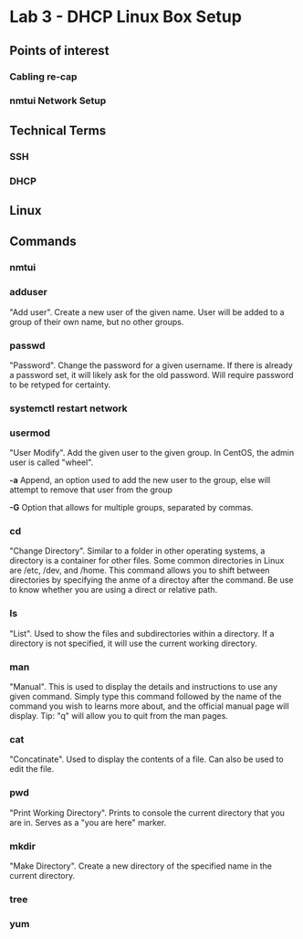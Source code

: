 # Lab 3 - DHCP Linux Box Setup

## Points of interest

### Cabling re-cap

### nmtui Network Setup

## Technical Terms

### SSH

### DHCP

## Linux

## Commands

### nmtui 

### adduser <name>
"Add user".  Create a new user of the given name.  User will be added to a group of their own name, but no other groups.

### passwd <name>
"Password".  Change the password for a given username.  If there is already a password set, it will likely ask for the old password.  Will require password to be retyped for certainty.

### systemctl restart network

### usermod <groupname> <username>
"User Modify".  Add the given user to the given group.  In CentOS, the admin user is called "wheel".

**-a** Append, an option used to add the new user to the group, else will attempt to remove that user from the group

**-G** Option that allows for multiple groups, separated by commas.

### cd <directory>
"Change Directory".  Similar to a folder in other operating systems, a directory is a container for other files.  Some common directories in Linux are /etc, /dev, and /home.  This command allows you to shift between directories by specifying the anme of a directoy after the command.  Be use to know whether you are using a direct or relative path.

### ls
"List".  Used to show the files and subdirectories within a directory.  If a directory is not specified, it will use the current working directory.

### man <command>
"Manual".  This is used to display the details and instructions to use any given command.  Simply type this command followed by the name of the command you wish to learns more about, and the official manual page will display.  Tip: "q" will allow you to quit from the man pages.

### cat <file>
"Concatinate".  Used to display the contents of a file.  Can also be used to edit the file.

### pwd
"Print Working Directory".  Prints to console the current directory that you are in.  Serves as a "you are here" marker.

### mkdir <name>
"Make Directory".  Create a new directory of the specified name in the current directory.

### tree

### yum
